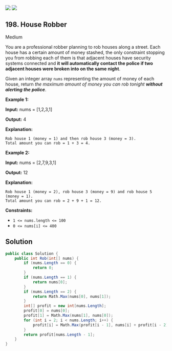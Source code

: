 [![](https://img.shields.io/github/stars/LeetCode-Top-Interview-150/LeetCode-Top-Interview-150?label=Stars&style=flat-square)](https://github.com/LeetCode-Top-Interview-150/LeetCode-Top-Interview-150)
[![](https://img.shields.io/github/forks/LeetCode-Top-Interview-150/LeetCode-Top-Interview-150?label=Fork%20me%20on%20GitHub%20&style=flat-square)](https://github.com/LeetCode-Top-Interview-150/LeetCode-Top-Interview-150/fork)

## 198\. House Robber

Medium

You are a professional robber planning to rob houses along a street. Each house has a certain amount of money stashed, the only constraint stopping you from robbing each of them is that adjacent houses have security systems connected and **it will automatically contact the police if two adjacent houses were broken into on the same night**.

Given an integer array `nums` representing the amount of money of each house, return _the maximum amount of money you can rob tonight **without alerting the police**_.

**Example 1:**

**Input:** nums = [1,2,3,1]

**Output:** 4

**Explanation:**

    Rob house 1 (money = 1) and then rob house 3 (money = 3).
    Total amount you can rob = 1 + 3 = 4. 

**Example 2:**

**Input:** nums = [2,7,9,3,1]

**Output:** 12

**Explanation:**

    Rob house 1 (money = 2), rob house 3 (money = 9) and rob house 5 (money = 1).
    Total amount you can rob = 2 + 9 + 1 = 12. 

**Constraints:**

*   `1 <= nums.length <= 100`
*   `0 <= nums[i] <= 400`

## Solution

```csharp
public class Solution {
    public int Rob(int[] nums) {
        if (nums.Length == 0) {
            return 0;
        }
        if (nums.Length == 1) {
            return nums[0];
        }
        if (nums.Length == 2) {
            return Math.Max(nums[0], nums[1]);
        }
        int[] profit = new int[nums.Length];
        profit[0] = nums[0];
        profit[1] = Math.Max(nums[1], nums[0]);
        for (int i = 2; i < nums.Length; i++) {
            profit[i] = Math.Max(profit[i - 1], nums[i] + profit[i - 2]);
        }
        return profit[nums.Length - 1];
    }
}
```